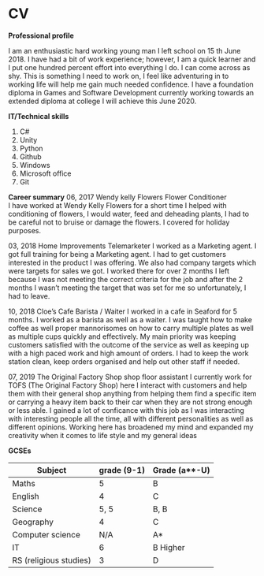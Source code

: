 # CV

**Professional profile**

I am an enthusiastic hard working young man I left school on 15 th June 2018. I have had a bit of work experience; however, I am a quick learner and I put one hundred percent effort into everything I do. I can come across as shy. This is something I need to work on, I feel like adventuring in to working life will help me gain much needed confidence.
I have a foundation diploma in Games and Software Development currently working towards an extended diploma at college I will achieve this June 2020.

**IT/Technical skills**
1. C#
1. Unity
1. Python
1. Github
1. Windows
1. Microsoft office
1. Git

**Career summary**
06, 2017	Wendy kelly Flowers		Flower Conditioner	
I have worked at Wendy Kelly Flowers for a short time I helped with conditioning of flowers, I would water, feed and deheading plants, I had to be careful not to bruise or damage the flowers. I covered for holiday purposes. 

03, 2018	Home Improvements		Telemarketer 
I worked as a Marketing agent. I got full training for being a Marketing agent. I had to get customers interested in the product I was offering. We also had company targets which were targets for sales we got. I worked there for over 2 months I left because I was not meeting the correct criteria for the job and after the 2 months I wasn’t meeting the target that was set for me so unfortunately, I had to leave.

10, 2018	Cloe’s Cafe 			Barista / Waiter
I worked in a cafe in Seaford for 5 months. I worked as a barista as well as a waiter. I was taught how to make coffee as well proper mannorisomes on how to carry multiple plates as well as multiple cups quickly and effectively. My main priority was keeping customers satisfied with the outcome of the service as well as keeping up with a high paced work and high amount of orders. I had to keep the work station clean, keep orders organised and help out other staff if needed.

07, 2019	The Original Factory Shop     shop floor assistant 
I currently work for TOFS (The Original Factory Shop) here I interact with customers and help them with their general shop anything from helping them find a specific item or carrying a heavy item back to their car when they are not strong enough or less able. I gained a lot of conficance with this job as I was interacting with interesting people all the time, all with different personalities as well as different opinions. Working here has broadened my mind and expanded my creativity when it comes to life style and my general ideas 

**GCSEs**

Subject | grade (9-1) | Grade (a**-U)
------------ | ------------- | -------------
Maths | 5 | B
English | 4 | C
Science | 5, 5 | B, B
Geography | 4 | C
Computer science | N/A | A*
IT | 6 | B Higher
RS (religious studies) | 3 | D

